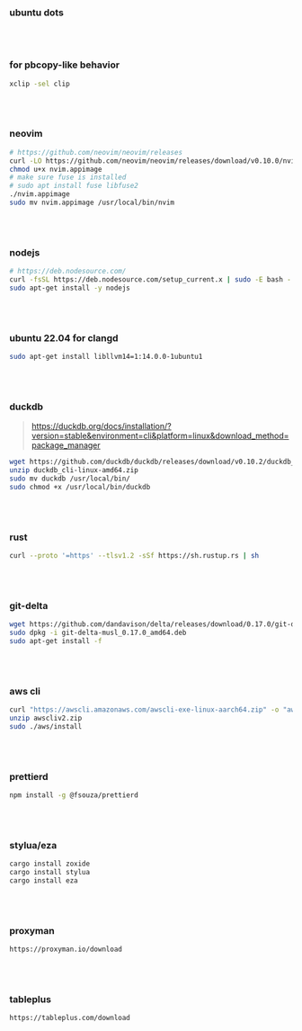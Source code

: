 ### ubuntu dots

<br>
<br>

### for pbcopy-like behavior

```bash
xclip -sel clip
```

<br>
<br>

### neovim

```bash
# https://github.com/neovim/neovim/releases
curl -LO https://github.com/neovim/neovim/releases/download/v0.10.0/nvim.appimage
chmod u+x nvim.appimage
# make sure fuse is installed
# sudo apt install fuse libfuse2
./nvim.appimage
sudo mv nvim.appimage /usr/local/bin/nvim
```

<br>
<br>

### nodejs

```bash
# https://deb.nodesource.com/
curl -fsSL https://deb.nodesource.com/setup_current.x | sudo -E bash -
sudo apt-get install -y nodejs
```

<br>
<br>

### ubuntu 22.04 for clangd

```bash
sudo apt-get install libllvm14=1:14.0.0-1ubuntu1
```

<br>
<br>

### duckdb

> https://duckdb.org/docs/installation/?version=stable&environment=cli&platform=linux&download_method=package_manager

```bash
wget https://github.com/duckdb/duckdb/releases/download/v0.10.2/duckdb_cli-linux-amd64.zip
unzip duckdb_cli-linux-amd64.zip
sudo mv duckdb /usr/local/bin/
sudo chmod +x /usr/local/bin/duckdb
```

<br>
<br>

### rust

```bash
curl --proto '=https' --tlsv1.2 -sSf https://sh.rustup.rs | sh
```

<br>
<br>

### git-delta

```bash
wget https://github.com/dandavison/delta/releases/download/0.17.0/git-delta-musl_0.17.0_amd64.deb
sudo dpkg -i git-delta-musl_0.17.0_amd64.deb
sudo apt-get install -f
```

<br>
<br>

### aws cli

```bash
curl "https://awscli.amazonaws.com/awscli-exe-linux-aarch64.zip" -o "awscliv2.zip"
unzip awscliv2.zip
sudo ./aws/install
```

<br>
<br>

### prettierd

```bash
npm install -g @fsouza/prettierd
```

<br>
<br>

### stylua/eza

```bash
cargo install zoxide
cargo install stylua
cargo install eza
```

<br>
<br>

### proxyman

```bash
https://proxyman.io/download
```

<br>
<br>

### tableplus

```bash
https://tableplus.com/download
```

<br>
<br>
